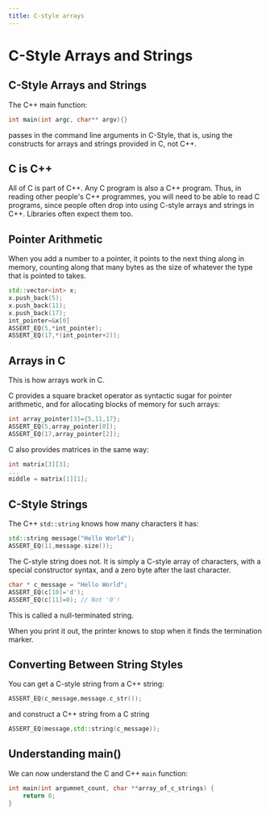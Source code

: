 ```yaml
---
title: C-style arrays
---
```



C-Style Arrays and Strings
==========================

C-Style Arrays and Strings
--------------------------

The C++ main function:

```cpp
int main(int argc, char** argv){}
```

passes in the command line arguments in C-Style, that is,
using the constructs for arrays and strings provided in C,
not C++.

C is C++
--------

All of C is part of C++. Any C program is also a C++ program.
Thus, in reading other people's C++ programmes, you will
need to be able to read C programs, since people often drop into using
C-style arrays and strings in C++. Libraries often expect them too.

Pointer Arithmetic
------------------

When you add a number to a pointer, it points to the next thing along in memory,
counting along that many bytes as the size of whatever the type that is pointed to takes.

``` cpp
std::vector<int> x;
x.push_back(5);
x.push_back(11);
x.push_back(17);
int_pointer=&x[0]
ASSERT_EQ(5,*int_pointer);
ASSERT_EQ(17,*(int_pointer+2));
```

Arrays in C
-----------

This is how arrays work in C.

C provides a square bracket operator as syntactic sugar for pointer arithmetic, and for
allocating blocks of memory for such arrays:

``` c
int array_pointer[3]={5,11,17};
ASSERT_EQ(5,array_pointer[0]);
ASSERT_EQ(17,array_pointer[2]);
```

C also provides matrices in the same way:

``` c
int matrix[3][3];
...
middle = matrix[1][1];
```

C-Style Strings
---------------

The C++ `std::string` knows how many characters it has:
``` cpp
std::string message("Hello World");
ASSERT_EQ(11,message.size());
```

The C-style string does not. It is simply a C-style array of characters,
with a special constructor syntax, and a zero byte after the last character.
``` c
char * c_message = "Hello World";
ASSERT_EQ(c[10]='d');
ASSERT_EQ(c[11]=0); // Not '0'!
```
This is called a null-terminated string.

When you print it out, the printer knows to stop when it finds the termination marker.

Converting Between String Styles
--------------------------------

You can get a C-style string from a C++ string:

``` cpp
ASSERT_EQ(c_message,message.c_str());
```

and construct a C++ string from a C string
``` cpp
ASSERT_EQ(message,std::string(c_message));
```

Understanding main()
--------------------

We can now understand the C and C++ `main` function:

``` cpp
int main(int argumnet_count, char **array_of_c_strings) {
	return 0;
}
```
